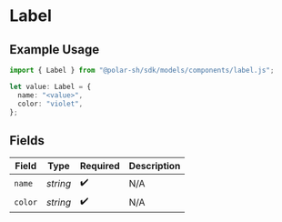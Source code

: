 # Label

## Example Usage

```typescript
import { Label } from "@polar-sh/sdk/models/components/label.js";

let value: Label = {
  name: "<value>",
  color: "violet",
};
```

## Fields

| Field              | Type               | Required           | Description        |
| ------------------ | ------------------ | ------------------ | ------------------ |
| `name`             | *string*           | :heavy_check_mark: | N/A                |
| `color`            | *string*           | :heavy_check_mark: | N/A                |